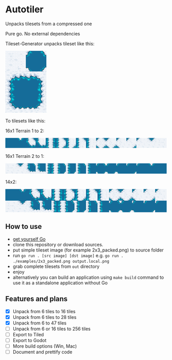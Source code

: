 # Autotiler
Unpacks tilesets from a compressed one

Pure go. No external dependencies

Tileset-Generator unpacks tileset like this:

![packed](./examples/2x3_packed.png)

To tilesets like this:

16x1 Terrain 1 to 2:

![16x1_T1](examples/output/tileset/16x1_terrain1_output.png)

16x1 Terrain 2 to 1:

![16x1_T1](examples/output/tileset/16x1_terrain2_output.png)

14x2:

![14x2](examples/output/tileset/14x2_output.png)


## How to use
* [get yourself Go](https://go.dev/doc/install) 
* clone this repository or download sources.
* put simple tileset image (for example 2x3_packed.png) to source folder
* run ```go run . [src image] [dst image]```
  e.g. ```go run . ./examples/2x3_packed.png output.local.png```
* grab complete tilesets from `out` directory
* enjoy
* alternatively you can build an application using `make build` command to use it as a standalone application without Go

## Features and plans
- [x] Unpack from 6 tiles to 16 tiles
- [x] Unpack from 6 tiles to 28 tiles
- [x] Unpack from 6 to 47 tiles
- [ ] Unpack from 6 or 16 tiles to 256 tiles
- [ ] Export to Tiled
- [ ] Export to Godot
- [ ] More build options (Win, Mac)
- [ ] Document and prettify code